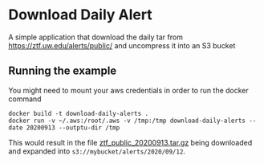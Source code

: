 # Download Daily Alert

A simple application that download the daily tar from https://ztf.uw.edu/alerts/public/ and uncompress it into an S3 bucket

## Running the example

You might need to mount your aws credentials in order to run the docker command

```shell
docker build -t download-daily-alerts .
docker run -v ~/.aws:/root/.aws -v /tmp:/tmp download-daily-alerts --date 20200913 --outptu-dir /tmp
```

This would result in the file [ztf_public_20200913.tar.gz](https://ztf.uw.edu/alerts/public/ztf_public_20200913.tar.gz) being downloaded and expanded into `s3://mybucket/alerts/2020/09/12`.
